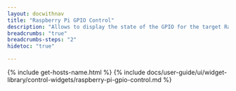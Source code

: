 ```yaml
---
layout: docwithnav
title: "Raspberry Pi GPIO Control"
description: "Allows to display the state of the GPIO for the target Raspberry Pi device using the latest attribute values. You should set the label of the selected data key to the GPIO PIN (e.g., '1') and use boolean values for the widget to display the data."
breadcrumbs: "true"
breadcrumbs-steps: "2"
hidetoc: "true"

---
```

{% include get-hosts-name.html %}
{% include docs/user-guide/ui/widget-library/control-widgets/raspberry-pi-gpio-control.md %}
